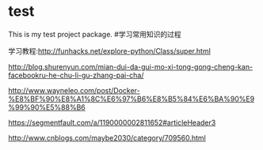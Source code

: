 # test
This is my test project package.
#学习常用知识的过程

学习教程:http://funhacks.net/explore-python/Class/super.html

http://blog.shurenyun.com/mian-dui-da-gui-mo-xi-tong-gong-cheng-kan-facebookru-he-chu-li-gu-zhang-pai-cha/

http://www.wayneleo.com/post/Docker-%E8%BF%90%E8%A1%8C%E6%97%B6%E8%B5%84%E6%BA%90%E9%99%90%E5%88%B6

https://segmentfault.com/a/1190000002811652#articleHeader3

http://www.cnblogs.com/maybe2030/category/709560.html

